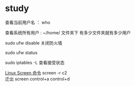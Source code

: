 study
=====
查看当前用户名 ： who

查看系统所有用户 : ~/home/ 文件夹下 有多少文件夹就有多少用户 

sudo ufw disable 关闭防火墙

sudo ufw status

sudo iptables -L 查看接受状态

[Linux Screen 命令](http://www.cnblogs.com/mchina/archive/2013/01/30/2880680.html)
	screen -r c2	
	迁出
	screen control+a control+d